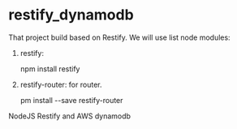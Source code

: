 # restify_dynamodb
That project build based on Restify.
We will use list node modules:
1. restify:

    npm install restify

2. restify-router: for router.

    pm install --save restify-router


NodeJS Restify and AWS dynamodb
